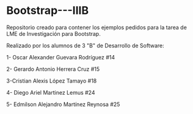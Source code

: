 # Bootstrap---IIIB
Repositorio creado para contener los ejemplos pedidos para la tarea de LME de Investigación para Bootstrap.

Realizado por los alumnos de 3 "B" de Desarrollo de Software:

1- Oscar Alexander Guevara Rodríguez #14

2- Gerardo Antonio Herrera Cruz #15

3-Cristian Alexis López Tamayo #18

4- Diego Ariel Martinez Lemus #24

5- Edmilson Alejandro Martínez Reynosa #25
